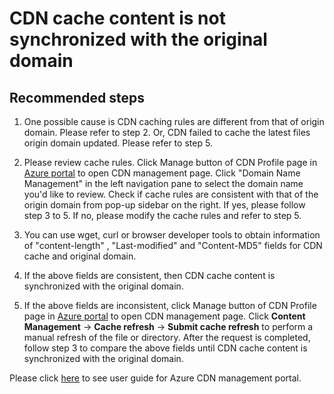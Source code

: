 <properties
    pageTitle="CDN cache content is not synchronized with the original domain"
    description="CDN cache content is not synchronized with the original domain"
    service="microsoft.cdn"
    resource="cdn"
    authors="huaiyizhu"
    displayOrder="8"
    selfHelpType="resource"
    supportTopicIds=""
    resourceTags=""
    productPesIds=""
    cloudEnvironments="Mooncake"
/>

# CDN cache content is not synchronized with the original domain

## **Recommended steps**
1. One possible cause is CDN caching rules are different from that of origin domain. Please refer to step 2. Or, CDN failed to cache the latest files origin domain updated. Please refer to step 5.

2. Please review cache rules. Click Manage button of CDN Profile page in [Azure portal](https://portal.azure.cn) to open CDN management page. Click "Domain Name Management" in the left navigation pane to select the domain name you'd like to review. Check if cache rules are consistent with that of the origin domain from pop-up sidebar on the right. If yes, please follow step 3 to 5. If no, please modify the cache rules and refer to step 5.

3. You can use wget, curl or browser developer tools to obtain information of "content-length" , "Last-modified" and "Content-MD5" fields for CDN cache and original domain.

4. If the above fields are consistent, then CDN cache content is synchronized with the original domain.

5. If the above fields are inconsistent, click Manage button of CDN Profile page in [Azure portal](https://portal.azure.cn) to open CDN management page. Click **Content Management** → **Cache refresh** → **Submit cache refresh** to perform a manual refresh of the file or directory. After the request is completed, follow step 3 to compare the above fields until CDN cache content is synchronized with the original domain.

Please click [here](https://docs.azure.cn/cdn/cdn-management-v2-portal-how-to-use) to see user guide for Azure CDN management portal.